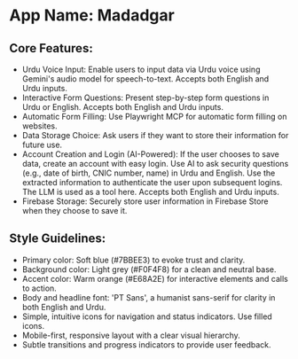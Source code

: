 # **App Name**: Madadgar

## Core Features:

- Urdu Voice Input: Enable users to input data via Urdu voice using Gemini's audio model for speech-to-text. Accepts both English and Urdu inputs.
- Interactive Form Questions: Present step-by-step form questions in Urdu or English. Accepts both English and Urdu inputs.
- Automatic Form Filling: Use Playwright MCP for automatic form filling on websites.
- Data Storage Choice: Ask users if they want to store their information for future use.
- Account Creation and Login (AI-Powered): If the user chooses to save data, create an account with easy login. Use AI to ask security questions (e.g., date of birth, CNIC number, name) in Urdu and English. Use the extracted information to authenticate the user upon subsequent logins. The LLM is used as a tool here. Accepts both English and Urdu inputs.
- Firebase Storage: Securely store user information in Firebase Store when they choose to save it.

## Style Guidelines:

- Primary color: Soft blue (#7BBEE3) to evoke trust and clarity.
- Background color: Light grey (#F0F4F8) for a clean and neutral base.
- Accent color: Warm orange (#E68A2E) for interactive elements and calls to action.
- Body and headline font: 'PT Sans', a humanist sans-serif for clarity in both English and Urdu.
- Simple, intuitive icons for navigation and status indicators. Use filled icons.
- Mobile-first, responsive layout with a clear visual hierarchy.
- Subtle transitions and progress indicators to provide user feedback.